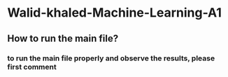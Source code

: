 # Walid-khaled-Machine-Learning-A1
## How to run the main file?
### to run the main file properly and observe the results, please first comment 
